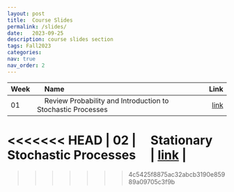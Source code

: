```yaml
---
layout: post
title:  Course Slides
permalink: /slides/
date:   2023-09-25
description: course slides section
tags: Fall2023
categories:
nav: true
nav_order: 2
---
```

| Week | &nbsp; &nbsp; Name                                                        | Link                                                                                     |
| :---- | :--------------------------------------------------------------------- | -----------------------------------------------------------------------------------------------------: |
| 01   | &nbsp; &nbsp; Review Probability and Introduction to Stochastic Processes &nbsp; &nbsp; | <a href='/assets/Fall2023/pdf/Fall-2023-SP_Week_01_Review_Probability_Intro_SP.pdf'>link</a> |
<<<<<<< HEAD
| 02   | &nbsp; &nbsp; Stationary Stochastic Processes &nbsp; &nbsp; | <a href='/assets/Fall2022/pdf/Fall-2023-SP_Week_02_SSS_WSS.pdf'>link</a> |
=======
>>>>>>> 4c5425f8875ac32abcb3190e85989a09705c3f9b
